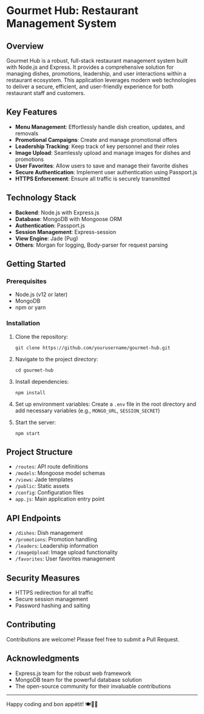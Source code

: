 # Gourmet Hub: Restaurant Management System

## Overview

Gourmet Hub is a robust, full-stack restaurant management system built with Node.js and Express. It provides a comprehensive solution for managing dishes, promotions, leadership, and user interactions within a restaurant ecosystem. This application leverages modern web technologies to deliver a secure, efficient, and user-friendly experience for both restaurant staff and customers.

## Key Features

- **Menu Management**: Effortlessly handle dish creation, updates, and removals
- **Promotional Campaigns**: Create and manage promotional offers
- **Leadership Tracking**: Keep track of key personnel and their roles
- **Image Upload**: Seamlessly upload and manage images for dishes and promotions
- **User Favorites**: Allow users to save and manage their favorite dishes
- **Secure Authentication**: Implement user authentication using Passport.js
- **HTTPS Enforcement**: Ensure all traffic is securely transmitted

## Technology Stack

- **Backend**: Node.js with Express.js
- **Database**: MongoDB with Mongoose ORM
- **Authentication**: Passport.js
- **Session Management**: Express-session
- **View Engine**: Jade (Pug)
- **Others**: Morgan for logging, Body-parser for request parsing

## Getting Started

### Prerequisites

- Node.js (v12 or later)
- MongoDB
- npm or yarn

### Installation

1. Clone the repository:
   ```
   git clone https://github.com/yourusername/gourmet-hub.git
   ```

2. Navigate to the project directory:
   ```
   cd gourmet-hub
   ```

3. Install dependencies:
   ```
   npm install
   ```

4. Set up environment variables:
   Create a `.env` file in the root directory and add necessary variables (e.g., `MONGO_URL`, `SESSION_SECRET`)

5. Start the server:
   ```
   npm start
   ```

## Project Structure

- `/routes`: API route definitions
- `/models`: Mongoose model schemas
- `/views`: Jade templates
- `/public`: Static assets
- `/config`: Configuration files
- `app.js`: Main application entry point

## API Endpoints

- `/dishes`: Dish management
- `/promotions`: Promotion handling
- `/leaders`: Leadership information
- `/imageUpload`: Image upload functionality
- `/favorites`: User favorites management

## Security Measures

- HTTPS redirection for all traffic
- Secure session management
- Password hashing and salting

## Contributing

Contributions are welcome! Please feel free to submit a Pull Request.

## Acknowledgments

- Express.js team for the robust web framework
- MongoDB team for the powerful database solution
- The open-source community for their invaluable contributions

---

Happy coding and bon appétit! 🍽️👨‍🍳
